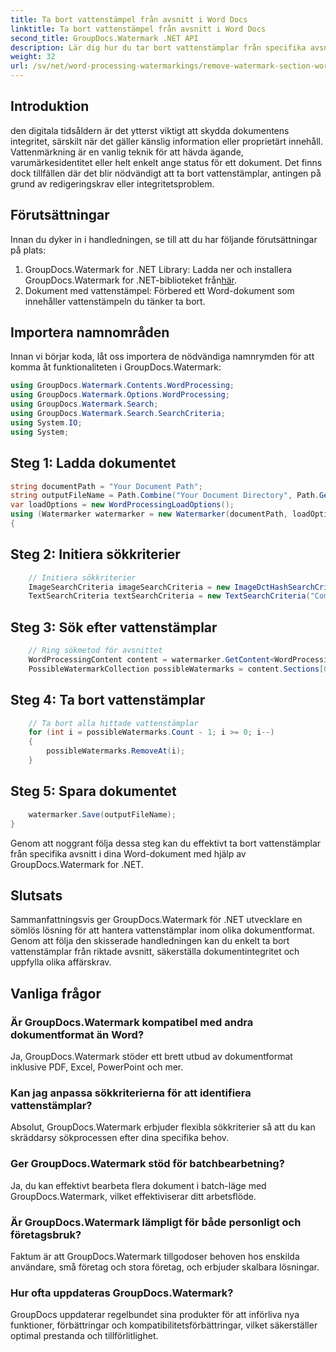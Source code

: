 ```yaml
---
title: Ta bort vattenstämpel från avsnitt i Word Docs
linktitle: Ta bort vattenstämpel från avsnitt i Word Docs
second_title: GroupDocs.Watermark .NET API
description: Lär dig hur du tar bort vattenstämplar från specifika avsnitt i Word-dokument med GroupDocs.Watermark för .NET. Omfattande handledning finns här.
weight: 32
url: /sv/net/word-processing-watermarkings/remove-watermark-section-word-docs/
---
```

## Introduktion
den digitala tidsåldern är det ytterst viktigt att skydda dokumentens integritet, särskilt när det gäller känslig information eller proprietärt innehåll. Vattenmärkning är en vanlig teknik för att hävda ägande, varumärkesidentitet eller helt enkelt ange status för ett dokument. Det finns dock tillfällen där det blir nödvändigt att ta bort vattenstämplar, antingen på grund av redigeringskrav eller integritetsproblem.
## Förutsättningar
Innan du dyker in i handledningen, se till att du har följande förutsättningar på plats:
1.  GroupDocs.Watermark for .NET Library: Ladda ner och installera GroupDocs.Watermark for .NET-biblioteket från[här](https://releases.groupdocs.com/Watermark/net/).
2. Dokument med vattenstämpel: Förbered ett Word-dokument som innehåller vattenstämpeln du tänker ta bort.

## Importera namnområden
Innan vi börjar koda, låt oss importera de nödvändiga namnrymden för att komma åt funktionaliteten i GroupDocs.Watermark:
```csharp
using GroupDocs.Watermark.Contents.WordProcessing;
using GroupDocs.Watermark.Options.WordProcessing;
using GroupDocs.Watermark.Search;
using GroupDocs.Watermark.Search.SearchCriteria;
using System.IO;
using System;
```
## Steg 1: Ladda dokumentet
```csharp
string documentPath = "Your Document Path";
string outputFileName = Path.Combine("Your Document Directory", Path.GetFileName(documentPath));
var loadOptions = new WordProcessingLoadOptions();
using (Watermarker watermarker = new Watermarker(documentPath, loadOptions))
{
```
## Steg 2: Initiera sökkriterier
```csharp
    // Initiera sökkriterier
    ImageSearchCriteria imageSearchCriteria = new ImageDctHashSearchCriteria(Constants.LogoPng);
    TextSearchCriteria textSearchCriteria = new TextSearchCriteria("Company Name");
```
## Steg 3: Sök efter vattenstämplar
```csharp
    // Ring sökmetod för avsnittet
    WordProcessingContent content = watermarker.GetContent<WordProcessingContent>();
    PossibleWatermarkCollection possibleWatermarks = content.Sections[0].Search(textSearchCriteria.Or(imageSearchCriteria));
```
## Steg 4: Ta bort vattenstämplar
```csharp
    // Ta bort alla hittade vattenstämplar
    for (int i = possibleWatermarks.Count - 1; i >= 0; i--)
    {
        possibleWatermarks.RemoveAt(i);
    }
```
## Steg 5: Spara dokumentet
```csharp
    watermarker.Save(outputFileName);
}
```
Genom att noggrant följa dessa steg kan du effektivt ta bort vattenstämplar från specifika avsnitt i dina Word-dokument med hjälp av GroupDocs.Watermark for .NET.

## Slutsats
Sammanfattningsvis ger GroupDocs.Watermark för .NET utvecklare en sömlös lösning för att hantera vattenstämplar inom olika dokumentformat. Genom att följa den skisserade handledningen kan du enkelt ta bort vattenstämplar från riktade avsnitt, säkerställa dokumentintegritet och uppfylla olika affärskrav.
## Vanliga frågor
### Är GroupDocs.Watermark kompatibel med andra dokumentformat än Word?
Ja, GroupDocs.Watermark stöder ett brett utbud av dokumentformat inklusive PDF, Excel, PowerPoint och mer.
### Kan jag anpassa sökkriterierna för att identifiera vattenstämplar?
Absolut, GroupDocs.Watermark erbjuder flexibla sökkriterier så att du kan skräddarsy sökprocessen efter dina specifika behov.
### Ger GroupDocs.Watermark stöd för batchbearbetning?
Ja, du kan effektivt bearbeta flera dokument i batch-läge med GroupDocs.Watermark, vilket effektiviserar ditt arbetsflöde.
### Är GroupDocs.Watermark lämpligt för både personligt och företagsbruk?
Faktum är att GroupDocs.Watermark tillgodoser behoven hos enskilda användare, små företag och stora företag, och erbjuder skalbara lösningar.
### Hur ofta uppdateras GroupDocs.Watermark?
GroupDocs uppdaterar regelbundet sina produkter för att införliva nya funktioner, förbättringar och kompatibilitetsförbättringar, vilket säkerställer optimal prestanda och tillförlitlighet.